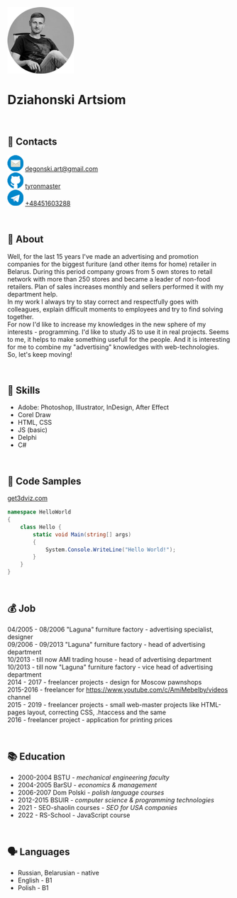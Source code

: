 ![Dziahonski Artsiom](assets/img/photo.png)
# Dziahonski Artsiom

&nbsp;

## 📡 Contacts

![email](assets/img/mail-48.png)     [degonski.art@gmail.com](mailto:degonski.art@gmail.com)\
![github](assets/img/github-48.png)     [tyronmaster](https://github.com/tyronmaster)\
![phone](assets/img/telegram-48.png)     [+48451603288](tel:+48451603288)


&nbsp;

## 🎥     About
   Well, for the last 15 years I've made an advertising and promotion companies for the biggest furiture (and other items for home) retailer in Belarus. During this period company grows from 5 own stores to retail network with more than 250 stores and became a leader of non-food retailers. Plan of sales increases monthly and sellers performed it with my department help.\
   In my work I always try to stay correct and respectfully goes with colleagues, explain difficult moments to employees and try to find solving together.\
   For now I'd like to increase my knowledges in the new sphere of my interests - programming. I'd like to study JS to use it in real projects. Seems to me, it helps to make something usefull for the people. And it is interesting for me to combine my "advertising" knowledges with web-technologies. \
   So, let's keep moving!

&nbsp;

## 🧰     Skills

* Adobe: Photoshop, Illustrator, InDesign, After Effect
* Corel Draw
* HTML, CSS
* JS (basic)
* Delphi
* C#  

&nbsp;

## 🎨     Code Samples

[get3dviz.com](https://get3dviz.com/)

```C#
namespace HelloWorld
{
    class Hello {         
        static void Main(string[] args)
        {
            System.Console.WriteLine("Hello World!");
        }
    }
}
```
&nbsp;

## 💰     Job

  04/2005 - 08/2006 "Laguna" furniture factory - advertising specialist, designer\
  09/2006 - 09/2013 "Laguna" furniture factory - head of advertising department\
  10/2013 - till now AMI trading house - head of advertising department\
  10/2013 - till now "Laguna" furniture factory - vice head of advertising department\
  2014 - 2017 - freelancer projects - design for Moscow pawnshops\
  2015-2016 - freelancer for https://www.youtube.com/c/AmiMebelby/videos channel\
  2015 - 2019 - freelancer projects - small web-master projects like HTML-pages layout, correcting CSS, .htaccess and the same\
  2016 - freelancer project - application for printing prices

&nbsp;


## 📚     Education

* 2000-2004 BSTU - _mechanical engineering faculty_
* 2004-2005 BarSU - _economics & management_
* 2006-2007 Dom Polski - _polish language courses_
* 2012-2015 BSUIR - _computer science & programming technologies_
* 2021 - SEO-shaolin courses - _SEO for USA companies_
* 2022 - RS-School - JavaScript course

&nbsp;

## 🗣️     Languages
* Russian, Belarusian - native
* English - B1
* Polish - B1